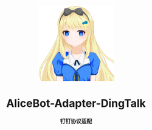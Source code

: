 <div align="center">
  <a href="https://docs.alicebot.dev/"><img src="https://raw.githubusercontent.com/AliceBotProject/alicebot/master/docs/public/logo.png" width="200" height="200" alt="logo"></a>

# AliceBot-Adapter-DingTalk

**钉钉协议适配**

</div>
